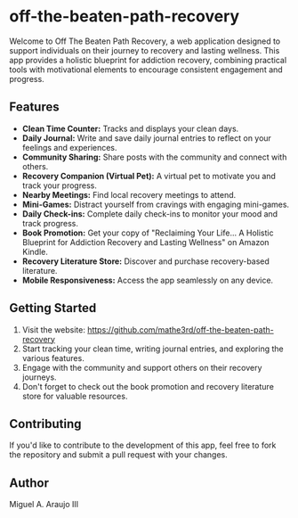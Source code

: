 # off-the-beaten-path-recovery
Welcome to Off The Beaten Path Recovery, a web application designed to support individuals on their journey to recovery and lasting wellness. This app provides a holistic blueprint for addiction recovery, combining practical tools with motivational elements to encourage consistent engagement and progress.

## Features

*   **Clean Time Counter:** Tracks and displays your clean days.
*   **Daily Journal:** Write and save daily journal entries to reflect on your feelings and experiences.
*   **Community Sharing:** Share posts with the community and connect with others.
*   **Recovery Companion (Virtual Pet):** A virtual pet to motivate you and track your progress.
*   **Nearby Meetings:** Find local recovery meetings to attend.
*   **Mini-Games:** Distract yourself from cravings with engaging mini-games.
*   **Daily Check-ins:** Complete daily check-ins to monitor your mood and track progress.
*   **Book Promotion:** Get your copy of "Reclaiming Your Life... A Holistic Blueprint for Addiction Recovery and Lasting Wellness" on Amazon Kindle.
*   **Recovery Literature Store:** Discover and purchase recovery-based literature.
*   **Mobile Responsiveness:** Access the app seamlessly on any device.

## Getting Started

1.  Visit the website: https://github.com/mathe3rd/off-the-beaten-path-recovery
2.  Start tracking your clean time, writing journal entries, and exploring the various features.
3.  Engage with the community and support others on their recovery journeys.
4.  Don't forget to check out the book promotion and recovery literature store for valuable resources.

## Contributing

If you'd like to contribute to the development of this app, feel free to fork the repository and submit a pull request with your changes.


## Author

Miguel A. Araujo III
